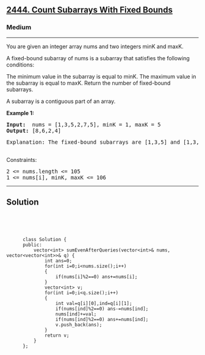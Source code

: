 
<h2><a href="https://leetcode.com/problems/count-subarrays-with-fixed-bounds/description/">2444. Count Subarrays With Fixed Bounds</a></h2>
<h3>Medium</h3>
<hr>
<div><p>
You are given an integer array nums and two integers minK and maxK.

A fixed-bound subarray of nums is a subarray that satisfies the following conditions:

The minimum value in the subarray is equal to minK.
The maximum value in the subarray is equal to maxK.
Return the number of fixed-bound subarrays.

A subarray is a contiguous part of an array.
</p>


<p><strong>Example 1:</strong></p>
<pre><strong>Input:</strong>  nums = [1,3,5,2,7,5], minK = 1, maxK = 5
<strong>Output:</strong> [8,6,2,4]
</pre>
<pre>
Explanation: The fixed-bound subarrays are [1,3,5] and [1,3,5,2].
  </pre>
  

Constraints:
<pre>
2 <= nums.length <= 105
1 <= nums[i], minK, maxK <= 106
</pre>
<hr>
 <h2><strong><b>Solution</b></strong></h2>
 <br>
 <pre>
 
          class Solution {
          public:
              vector<int> sumEvenAfterQueries(vector<int>& nums, vector<vector<int>>& q) {
                  int ans=0;
                  for(int i=0;i<nums.size();i++)
                  {
                      if(nums[i]%2==0) ans+=nums[i];
                  }
                  vector<int> v;
                  for(int i=0;i<q.size();i++)
                  {
                      int val=q[i][0],ind=q[i][1];
                      if(nums[ind]%2==0) ans-=nums[ind];
                      nums[ind]+=val;
                      if(nums[ind]%2==0) ans+=nums[ind];
                      v.push_back(ans);
                  }
                  return v;
              }
          };
          
 </pre>

